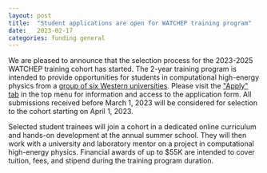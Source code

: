 ```yaml
---
layout: post
title:  "Student applications are open for WATCHEP training program"
date:   2023-02-17
categories: funding general
---
```


We are pleased to announce that the selection process for the 2023-2025 WATCHEP training cohort has started.
The 2-year training program is intended to provide opportunities for students in computational high-energy physics from a [group of six Western universities](\about).
Please visit the ["Apply" tab](/apply) in the top menu for information and access to the application form.
All submissions received before March 1, 2023 will be considered for selection to the cohort starting on April 1, 2023.

Selected student trainees will join a cohort in a dedicated online curriculum and hands-on development at the annual summer school.
They will then work with a university and laboratory mentor on a project in computational high-energy physics.
Financial awards of up to $55K are intended to cover tuition, fees, and stipend during the training program duration.
